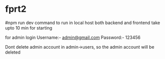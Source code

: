 # fprt2

#npm run dev command to run in local host both backend and frontend take upto 10 min for starting

for admin login 
Username:- admin@gmail.com
Password:- 123456

Dont delete admin account in admin->users,   so the admin account will be deleted
